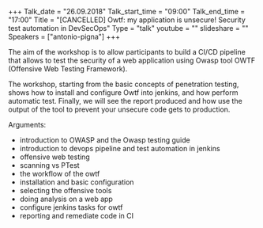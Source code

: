 +++
Talk_date = "26.09.2018"
Talk_start_time = "09:00"
Talk_end_time = "17:00"
Title = "[CANCELLED] Owtf: my application is unsecure! Security test automation in DevSecOps"
Type = "talk"
youtube = ""
slideshare = ""
Speakers = ["antonio-pigna"]
+++

<p>The aim of the workshop is to allow participants to build a CI/CD pipeline that allows to test the security of a web application using Owasp tool OWTF (Offensive Web Testing Framework).</p>

<p>The workshop, starting from the basic concepts of penetration testing, shows how to install and configure Owtf into jenkins, and how perform automatic test. Finally, we will see the report produced and how use the output of the tool to prevent your unsecure code gets to production.</p>

<p>Arguments:
<ul>
<li>introduction to OWASP and the Owasp testing guide</li>
<li>introduction to devops pipeline and test automation in jenkins</li>
<li>offensive web testing</li>
<li>scanning vs PTest</li>
<li>the workflow of the owtf</li>
<li>installation and basic configuration</li>
<li>selecting the offensive tools</li>
<li>doing analysis on a web app</li>
<li>configure jenkins tasks for owtf</li>
<li>reporting and remediate code in CI</li>
<ul>
</p>